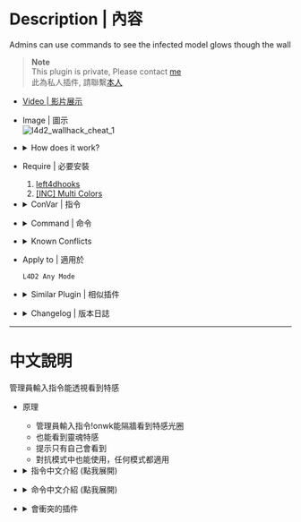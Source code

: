 # Description | 內容
Admins can use commands to see the infected model glows though the wall

> __Note__ <br/>
This plugin is private, Please contact [me](https://github.com/fbef0102/Game-Private_Plugin#私人插件列表-private-plugins-list)<br/>
此為私人插件, 請聯繫[本人](https://github.com/fbef0102/Game-Private_Plugin#私人插件列表-private-plugins-list)

* [Video | 影片展示](https://youtu.be/2ET7gW1hPII)

* Image | 圖示
	<br/>![l4d2_wallhack_cheat_1](image/l4d2_wallhack_cheat_1.gif)

* <details><summary>How does it work?</summary>

	* Admin type ```!onwk```, now you can see the infected model glows though the wall, have Fun.
</details>

* Require | 必要安裝
	1. [left4dhooks](https://forums.alliedmods.net/showthread.php?t=321696)
	2. [[INC] Multi Colors](https://github.com/fbef0102/L4D1_2-Plugins/releases/tag/Multi-Colors)

* <details><summary>ConVar | 指令</summary>

	* cfg/sourcemod/l4d2_scope_wallhack.cfg
		```php
		// Alive SI glow color, Three values between 0-255 separated by spaces. RGB Color255 - Red Green Blue.
		l4d2_wallhack_cheat_alive_color "255 0 0"

		// Ghost SI glow color, Three values between 0-255 separated by spaces. RGB Color255 - Red Green Blue.
		l4d2_wallhack_cheat_ghost_color "255 255 255"

		// Witch glow color, Three values between 0-255 separated by spaces. RGB Color255 - Red Green Blue.
		l4d2_wallhack_cheat_witch_color "155 0 255"

		// Players with these flags have access to use command to toggle wall hack watching cheat. (Empty = Everyone, -1: Nobody)
		l4d2_wallhack_cheat_use_command_flag "z"
		```
</details>

* <details><summary>Command | 命令</summary>
	
	* **Turn On watching cheat**
		```php
		sm_onwk
		```

	* **Turn Off watching cheat**
		```php
		sm_offwk
		```
</details>

* <details><summary>Known Conflicts</summary>
	
	If you don't use any of these plugins at all, no need to worry about conflicts.
	1. [L4D2 Ghost-Cheat Preventer](https://github.com/SirPlease/L4D2-Competitive-Rework/blob/master/addons/sourcemod/scripting/l4d2_noghostcheat.sp)
		* Survivor won't be able to see the infected glow.
</details>

* Apply to | 適用於
	```
	L4D2 Any Mode
	```

* <details><summary>Similar Plugin | 相似插件</summary>

	1. [l4d2_scope_wallhack](/Plugin_插件/Nothing_Impossible_無理改造版/l4d2_scope_wallhack): Survivor can use sniper scopes to see the infected model glows though the wall
		> 倖存者打開狙擊鏡能透視看到特感
	2. [l4d2_glow_item_weapon_cheat](/Plugin_插件/Nothing_Impossible_無理改造版/l4d2_glow_item_weapon_cheat): Admins can use commands to see the infected model glows though the wall
		> 管理員輸入指令能透視看到武器與物資
</details>

* <details><summary>Changelog | 版本日誌</summary>

	* v1.3 (2024-10-26)
		* Fixed jockey glow disappear if survivor leaves the game during ridden

	* v1.2 (2023-7-17)
		* Fixed glow still appear after team change

	* v1.1 (2023-5-17)
		* Optimize code and improve performance

	* v1.0
		* Initial Release
</details>

- - - -
# 中文說明
管理員輸入指令能透視看到特感

* 原理
	* 管理員輸入指令!onwk能隔牆看到特感光圈
	* 也能看到靈魂特感
	* 提示只有自己會看到
	* 對抗模式中也能使用，任何模式都適用

* <details><summary>指令中文介紹 (點我展開)</summary>

	* cfg/sourcemod/l4d2_scope_wallhack.cfg
		```php
		// 活著特感的光圈顏色，填入RGB三色 (三個數值介於0~255，需要空格)
		l4d2_wallhack_cheat_alive_color "255 0 0"

		// 靈魂特感的光圈顏色，填入RGB三色 (三個數值介於0~255，需要空格)
		l4d2_wallhack_cheat_ghost_color "255 255 255"

		// Witch的光圈顏色，填入RGB三色 (三個數值介於0~255，需要空格)
		l4d2_wallhack_cheat_witch_color "155 0 255"

		// 擁有這些權限的玩家才可以輸入指令開啟WallHack (Empty = 任何人都能輸入, -1: 無人能輸入)
		l4d2_wallhack_cheat_use_command_flag "z"
		```
</details>

* <details><summary>命令中文介紹 (點我展開)</summary>
	
	* **打開 watching cheat**
		```php
		sm_onwk
		```

	* **關閉 watching cheat**
		```php
		sm_offwk
		```
</details>

* <details><summary>會衝突的插件</summary>
	
	如果沒安裝以下插件就不需要擔心衝突
	1. [L4D2 Ghost-Cheat Preventer](https://github.com/SirPlease/L4D2-Competitive-Rework/blob/master/addons/sourcemod/scripting/l4d2_noghostcheat.sp)
		* 安裝這個插件會導致人類看不到特感光圈
</details>
